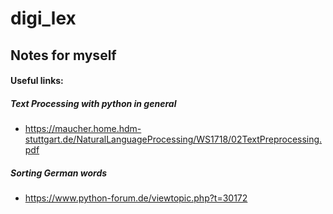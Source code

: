 # digi_lex

## Notes for myself

#### Useful links: 
##### Text Processing with python in general
* https://maucher.home.hdm-stuttgart.de/NaturalLanguageProcessing/WS1718/02TextPreprocessing.pdf
##### Sorting German words
* https://www.python-forum.de/viewtopic.php?t=30172
